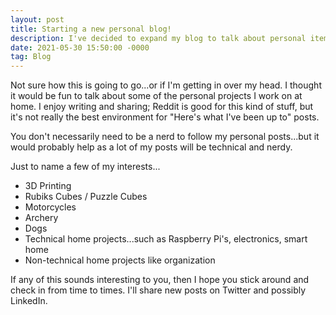 ```yaml
---
layout: post
title: Starting a new personal blog!
description: I've decided to expand my blog to talk about personal items and fun projects I work on at home.
date: 2021-05-30 15:50:00 -0000
tag: Blog
---
```


Not sure how this is going to go...or if I'm getting in over my head. I thought it would be fun to talk about some of the personal projects I work on at home. I enjoy writing and sharing; Reddit is good for this kind of stuff, but it's not really the best environment for "Here's what I've been up to" posts.

You don't necessarily need to be a nerd to follow my personal posts...but it would probably help as a lot of my posts will be technical and nerdy.

Just to name a few of my interests...

* 3D Printing
* Rubiks Cubes / Puzzle Cubes
* Motorcycles
* Archery
* Dogs
* Technical home projects...such as Raspberry Pi's, electronics, smart home
* Non-technical home projects like organization

If any of this sounds interesting to you, then I hope you stick around and check in from time to times. I'll share new posts on Twitter and possibly LinkedIn.